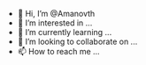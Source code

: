 - 👋 Hi, I’m @Amanovth
- 👀 I’m interested in ...
- 🌱 I’m currently learning ...
- 💞️ I’m looking to collaborate on ...
- 📫 How to reach me ...

<!---
Amanovth/Amanovth is a ✨ special ✨ repository because its `README.md` (this file) appears on your GitHub profile.
You can click the Preview link to take a look at your changes.
--->
